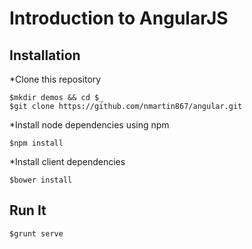 Introduction to AngularJS
=======

## Installation

*Clone this repository

```
$mkdir demos && cd $_
$git clone https://github.com/nmartin867/angular.git
```

*Install node dependencies using npm

```
$npm install
```

*Install client dependencies

```
$bower install
```

## Run It

```
$grunt serve
```

